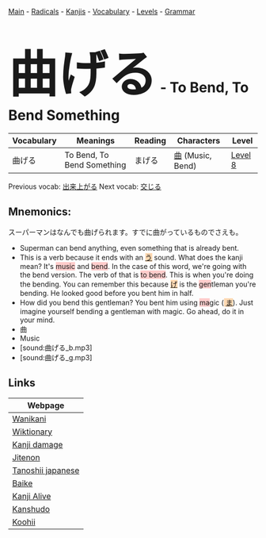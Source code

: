 <style> bigfont {font-size: 100px}</style>
[Main](../README.md) -
[Radicals](../radicals.md) -
[Kanjis](../kanjis.md) -
[Vocabulary](../vocabulary.md) -
[Levels](../levels.md) -
[Grammar](../grammar.md)
# <bigfont> 曲げる</bigfont> - To Bend, To Bend Something 

| Vocabulary | Meanings | Reading | Characters | Level |
| --- | --- | --- | --- | --- |
| 曲げる | To Bend, To Bend Something | まげる |  [曲](../kanjis/曲.md) (Music, Bend) | [Level 8](../levels/wk_level8.md) |

Previous vocab: [出来上がる](出来上がる.md) Next vocab: [交じる](交じる.md) 

## Mnemonics:
スーパーマンはなんでも曲げられます。すでに曲がっているものでさえも。
* Superman can bend anything, even something that is already bent.
* This is a verb because it ends with an <span style="background-color:#fed8b1"> [う](https://jisho.org/search/う)</span> sound. What does the kanji mean? It's <span style="background-color:#ffcccb"> music</span> and <span style="background-color:#ffcccb"> bend</span>. In the case of this word, we're going with the bend version. The verb of that is <span style="background-color:#ffcccb"> to bend</span>. This is when you're doing the bending. You can remember this because <span style="background-color:#fed8b1"> [げ](https://jisho.org/search/げ)</span> is the <span style="background-color:#ffcccb"> gen</span>tleman you're bending. He looked good before you bent him in half.
* How did you bend this gentleman? You bent him using <span style="background-color:#ffcccb"> ma</span>gic (<span style="background-color:#fed8b1"> [ま](https://jisho.org/search/ま)</span>). Just imagine yourself bending a gentleman with magic. Go ahead, do it in your mind.
* 曲
* Music
* [sound:曲げる_b.mp3]
* [sound:曲げる_g.mp3]


## Links 

| Webpage |
| --- |
| [Wanikani          ](https://www.wanikani.com/kanji/曲げる) |
| [Wiktionary        ](https://en.wiktionary.org/wiki/曲げる) |
| [Kanji damage      ](http://www.kanjidamage.com/kanji/search?utf8=✓&q=曲げる) |
| [Jitenon           ](https://jitenon.com/kanji/曲げる) |
| [Tanoshii japanese ](https://www.tanoshiijapanese.com/dictionary/kanji.cfm?k=曲げる) |
| [Baike             ](https://baike.baidu.com/item/曲げる) |
| [Kanji Alive       ](https://app.kanjialive.com/曲げる) |
| [Kanshudo          ](https://www.kanshudo.com/searchmn?q=曲げる) |
| [Koohii            ](https://kanji.koohii.com/study/kanji/曲げる) |
